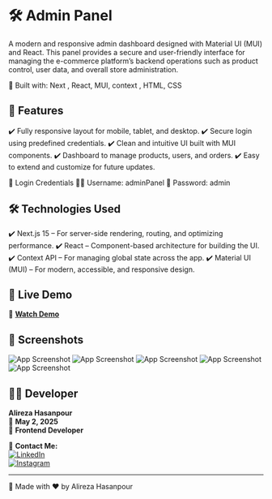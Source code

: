 # 🛠️ Admin Panel

A modern and responsive admin dashboard designed with Material UI (MUI) and React. This panel provides a secure and user-friendly interface for managing the e-commerce platform’s backend operations such as product control, user data, and overall store administration.

🔹 Built with: Next , React, MUI, context , HTML, CSS 

## 🚀 Features  
✔️ Fully responsive layout for mobile, tablet, and desktop.
✔️ Secure login using predefined credentials.
✔️ Clean and intuitive UI built with MUI components.
✔️ Dashboard to manage products, users, and orders.
✔️ Easy to extend and customize for future updates.


🔐 Login Credentials
🧑‍💻 Username: adminPanel
🔑 Password: admin


## 🛠️ Technologies Used
✔️ Next.js 15 – For server-side rendering, routing, and optimizing performance.
✔️ React – Component-based architecture for building the UI.
✔️ Context API – For managing global state across the app.
✔️ Material UI (MUI) – For modern, accessible, and responsive design.

## 🎥 Live Demo  
🔗 **[Watch Demo](https://admin-panel-mui-nu.vercel.app/ "Live Demo")**  

## 📸 Screenshots  
![App Screenshot](https://github.com/user-attachments/assets/f14a0953-ebce-488d-bda3-669b6c50c5df)
![App Screenshot](https://github.com/user-attachments/assets/7d57272b-593c-4eaa-8f61-154bd110786e)
![App Screenshot](https://github.com/user-attachments/assets/a2d948dd-0e9c-4441-ac6b-0cadb0931006)
![App Screenshot](https://github.com/user-attachments/assets/7fc60f4b-17c6-4f10-a0fc-e130b66ce3f3)
![App Screenshot](https://github.com/user-attachments/assets/ccb23a33-b0c6-4996-8a36-599a1b3fd42e)


## 👨‍💻 Developer  
**Alireza Hasanpour**  
📅 **May 2, 2025**  
💼 **Frontend Developer**  

📲 **Contact Me:**  
[![LinkedIn](https://img.shields.io/badge/LinkedIn-0077B5?style=for-the-badge&logo=linkedin&logoColor=white)](https://www.linkedin.com/in/alireza-hasanpour-9ab4a732b)  
[![Instagram](https://img.shields.io/badge/Instagram-E4405F?style=for-the-badge&logo=instagram&logoColor=white)](https://www.instagram.com/alireza_hasanpour_frontend)  

---
🚀 Made with ❤️ by Alireza Hasanpour  
